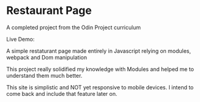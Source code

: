 # Restaurant Page

A completed project from the Odin Project curriculum

Live Demo:

A simple restaturant page made entirely in Javascript relying on modules, webpack and Dom manipulation

This project really solidified my knowledge with Modules and helped me to understand them much better.

This site is simplistic and NOT yet responsive to mobile devices.
I intend to come back and include that feature later on.

